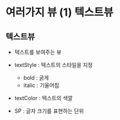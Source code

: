 # 여러가지 뷰 (1) 텍스트뷰

## 텍스트뷰

- 텍스트를 보여주는 뷰
- textStyle : 텍스트의 스타일을 지정

  - bold : 굵게
  - italic : 기울어짐

- textColor : 텍스트의 색깔

- SP : 글자 크기를 표현하는 단위